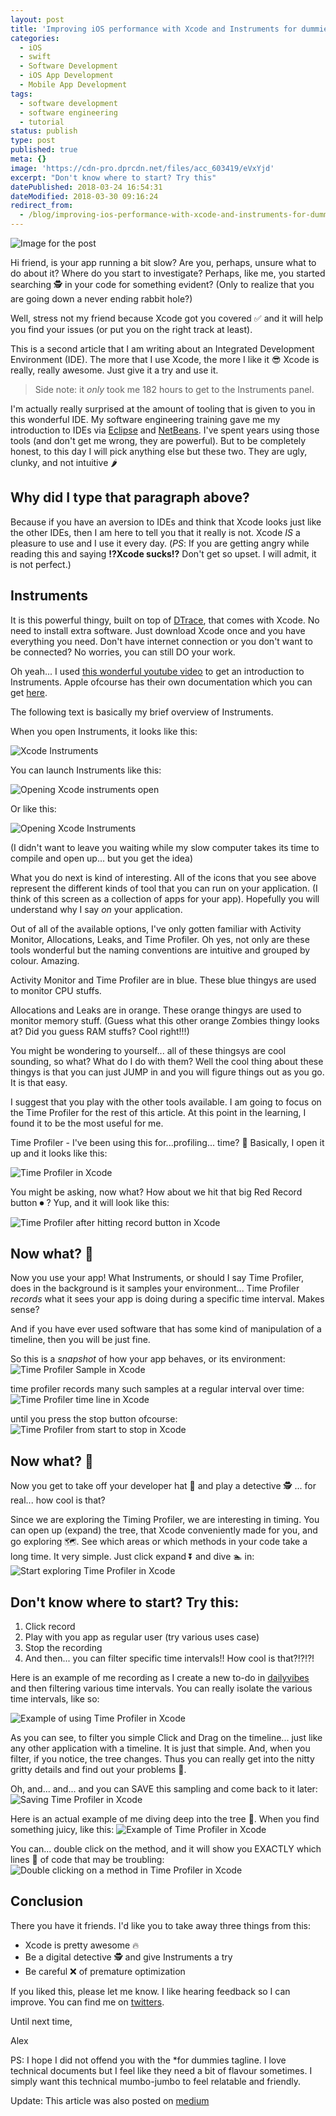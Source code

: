 ```yaml
---
layout: post
title: 'Improving iOS performance with Xcode and Instruments for dummies'
categories:
  - iOS
  - swift
  - Software Development
  - iOS App Development
  - Mobile App Development
tags:
  - software development
  - software engineering
  - tutorial
status: publish
type: post
published: true
meta: {}
image: 'https://cdn-pro.dprcdn.net/files/acc_603419/eVxYjd'
excerpt: "Don't know where to start? Try this"
datePublished: 2018-03-24 16:54:31
dateModified: 2018-03-30 09:16:24
redirect_from:
  - /blog/improving-ios-performance-with-xcode-and-instruments-for-dummies
---
```


![Image for the post](https://cdn-pro.dprcdn.net/files/acc_603419/eVxYjd)

Hi friend, is your app running a bit slow? Are you, perhaps, unsure what to do about it? Where do you start to investigate? Perhaps, like me, you started searching 🕵️‍️ in your code for something evident? (Only to realize that you are going down a never ending rabbit hole?)

Well, stress not my friend because Xcode got you covered ✅ and it will help you find your issues (or put you on the right track at least).

This is a second article that I am writing about an Integrated Development Environment (IDE). The more that I use Xcode, the more I like it 😎 Xcode is really, really awesome. Just give it a try and use it.

> Side note: it _only_ took me 182 hours to get to the Instruments panel.

I'm actually really surprised at the amount of tooling that is given to you in this wonderful IDE. My software engineering training gave me my introduction to IDEs via [Eclipse](https://www.eclipse.org/ide/) and [NetBeans](https://netbeans.org/). I've spent years using those tools (and don't get me wrong, they are powerful). But to be completely honest, to this day I will pick anything else but these two. They are ugly, clunky, and not intuitive 🌶

## Why did I type that paragraph above?

Because if you have an aversion to IDEs and think that Xcode looks just like the other IDEs, then I am here to tell you that it really is not. Xcode _IS_ a pleasure to use and I use it every day. (_PS_: If you are getting angry while reading this and saying **!?Xcode sucks!?** Don't get so upset. I will admit, it is not perfect.)

## Instruments

It is this powerful thingy, built on top of [DTrace](https://en.wikipedia.org/wiki/DTrace), that comes with Xcode. No need to install extra software. Just download Xcode once and you have everything you need. Don't have internet connection or you don't want to be connected? No worries, you can still DO your work.

Oh yeah... I used [this wonderful youtube video](https://www.youtube.com/watch?v=s_SOYcYBnGU) to get an introduction to Instruments. Apple ofcourse has their own documentation which you can get [here](https://developer.apple.com/library/content/documentation/DeveloperTools/Conceptual/InstrumentsUserGuide/index.html).

The following text is basically my brief overview of Instruments.

When you open Instruments, it looks like this:

![Xcode Instruments](https://d.pr/i/c280xV+)

You can launch Instruments like this:

![Opening Xcode instruments open](https://d.pr/i/QiJqRR+)

Or like this:

![Opening Xcode Instruments](https://d.pr/i/PtBZgx+)

(I didn't want to leave you waiting while my slow computer takes its time to compile and open up... but you get the idea)

What you do next is kind of interesting. All of the icons that you see above represent the different kinds of tool that you can run on your application. (I think of this screen as a collection of apps for your app). Hopefully you will understand why I say _on_ your application.

Out of all of the available options, I've only gotten familiar with Activity Monitor, Allocations, Leaks, and Time Profiler. Oh yes, not only are these tools wonderful but the naming conventions are intuitive and grouped by colour. Amazing.

Activity Monitor and Time Profiler are in blue. These blue thingys are used to monitor CPU stuffs.

Allocations and Leaks are in orange. These orange thingys are used to monitor memory stuff. (Guess what this other orange Zombies thingy looks at? Did you guess RAM stuffs? Cool right!!!)

You might be wondering to yourself... all of these thingsys are cool sounding, so what? What do I do with them? Well the cool thing about these thingys is that you can just JUMP in and you will figure things out as you go. It is that easy.

I suggest that you play with the other tools available. I am going to focus on the Time Profiler for the rest of this article. At this point in the learning, I found it to be the most useful for me.

Time Profiler - I've been using this for...profiling... time? 🤷‍ Basically, I open it up and it looks like this:

![Time Profiler in Xcode](https://d.pr/i/yRulLi+)

You might be asking, now what? How about we hit that big Red Record button ⏺ ? Yup, and it will look like this:

![Time Profiler after hitting record button in Xcode](https://d.pr/i/zElUrI+)

## Now what? 🤔

Now you use your app! What Instruments, or should I say Time Profiler, does in the background is it samples your environment... Time Profiler _records_ what it sees your app is doing during a specific time interval. Makes sense?

And if you have ever used software that has some kind of manipulation of a timeline, then you will be just fine.

So this is a _snapshot_ of how your app behaves, or its environment:
![Time Profiler Sample in Xcode](https://d.pr/i/GPnnjB+)

time profiler records many such samples at a regular interval over time:
![Time Profiler time line in Xcode](https://d.pr/i/cEMzNa+)

until you press the stop button ofcourse:
![Time Profiler from start to stop in Xcode](https://d.pr/i/A5InKH+)

## Now what? 🤔

Now you get to take off your developer hat 🎩 and play a detective 🕵️‍ ... for real... how cool is that?

Since we are exploring the Timing Profiler, we are interesting in timing. You can open up (expand) the tree, that Xcode conveniently made for you, and go exploring 🗺. See which areas or which methods in your code take a long time. It very simple. Just click expand ⏬ and dive 🏊‍ in:
![Start exploring Time Profiler in Xcode](https://d.pr/i/KohUC7+)

## Don't know where to start? Try this:

1. Click record
2. Play with you app as regular user (try various uses case)
3. Stop the recording
4. And then... you can filter specific time intervals!! How cool is that?!?!?!

Here is an example of me recording as I create a new to-do in [dailyvibes](https://dailyvibes.ca/) and then filtering various time intervals.
You can really isolate the various time intervals, like so:

![Example of using Time Profiler in Xcode](https://d.pr/i/MDyrNo+)

As you can see, to filter you simple Click and Drag on the timeline... just like any other application with a timeline. It is just that simple. And, when you filter, if you notice, the tree changes. Thus you can really get into the nitty gritty details and find out your problems 🚧.

Oh, and... and... and you can SAVE this sampling and come back to it later:
![Saving Time Profiler in Xcode](https://d.pr/i/QP4X3Z+)

Here is an actual example of me diving deep into the tree 🌲. When you find something juicy, like this:
![Example of Time Profiler in Xcode](https://d.pr/i/G4H042+)

You can... double click on the method, and it will show you EXACTLY which lines 👀 of code that may be troubling:
![Double clicking on a method in Time Profiler in Xcode](https://d.pr/i/IOa6qa+)

## Conclusion

There you have it friends. I'd like you to take away three things from this:

- Xcode is pretty awesome 🔥
- Be a digital detective 🕵️‍ and give Instruments a try
- Be careful ❌ of premature optimization

If you liked this, please let me know. I like hearing feedback so I can improve.
You can find me on [twitters](https://twitter.com/getaclue_1).

Until next time,

Alex

PS: I hope I did not offend you with the \*for dummies tagline. I love technical documents but I feel like they need a bit of flavour sometimes. I simply want this technical mumbo-jumbo to feel relatable and friendly.

Update: This article was also posted on [medium](https://medium.com/@getaclue_1/improving-ios-performance-with-xcode-and-instruments-for-dummies-b42a731b5240)
